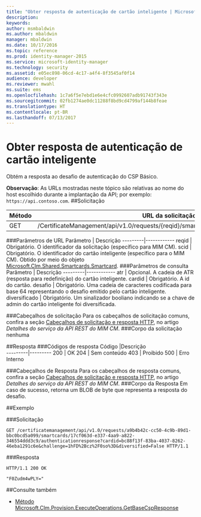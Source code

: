 ```yaml
---
title: "Obter resposta de autenticação de cartão inteligente | Microsoft Docs"
description: 
keywords: 
author: msmbaldwin
ms.author: mbaldwin
manager: mbaldwin
ms.date: 10/17/2016
ms.topic: reference
ms.prod: identity-manager-2015
ms.service: microsoft-identity-manager
ms.technology: security
ms.assetid: e05ec898-06cd-4c17-a4f4-8f3545af0f14
audience: developer
ms.reviewer: mwahl
ms.suite: ems
ms.openlocfilehash: 1c7a6f5e7ebd1e6e4cfc0992607adb91743f343e
ms.sourcegitcommit: 02fb1274ae0dc11288f8bd9cd4799af144b8feae
ms.translationtype: HT
ms.contentlocale: pt-BR
ms.lasthandoff: 07/13/2017
---
```

# <a name="get-smartcard-authentication-response"></a>Obter resposta de autenticação de cartão inteligente
Obtém a resposta ao desafio de autenticação do CSP Básico.

**Observação**: As URLs mostradas neste tópico são relativas ao nome do host escolhido durante a implantação da API; por exemplo: `https://api.contoso.com`.
##<a name="request"></a>Solicitação


Método  |URL da solicitação  
---------|---------
GET     |/CertificateManagement/api/v1.0/requests/{reqid}/smartcards/{scid}/authenticationresponse

###<a name="url-parameters"></a>Parâmetros de URL
Parâmetro | Descrição
---------|------------
reqid | Obrigatório. O identificador da solicitação (específico para MIM CM).
scid | Obrigatório. O identificador do cartão inteligente (específico para o MIM CM). Obtido por meio do objeto [Microsoft.Clm.Shared.Smartcards.Smartcard](http://msdn.microsoft.com/library/microsoft.clm.shared.smartcards.smartcard.aspx).
###<a name="query-parameters"></a>Parâmetros de consulta
Parâmetro | Descrição
---------|------------
atr | Opcional. A cadeia de ATR (resposta para redefinição) do cartão inteligente.
cardid | Obrigatório. A id do cartão.
desafio | Obrigatório. Uma cadeia de caracteres codificada para base 64 representando o desafio emitido pelo cartão inteligente.
diversificado | Obrigatório. Um sinalizador booliano indicando se a chave de admin do cartão inteligente foi diversificada.


###<a name="request-headers"></a>Cabeçalhos de solicitação
Para os cabeçalhos de solicitação comuns, confira a seção [Cabeçalhos de solicitação e resposta HTTP](certificate-management-rest-api-service-details.md#http-request-and-response-headers), no artigo *Detalhes do serviço da API REST do MIM CM*.
###<a name="request-body"></a>Corpo da solicitação
nenhuma

##<a name="response"></a>Resposta
###<a name="response-codes"></a>Códigos de resposta
Código  |Descrição  
---------|---------
200     | OK
204 | Sem conteúdo
403 | Proibido
500 | Erro Interno

###<a name="response-headers"></a>Cabeçalhos de Resposta
Para os cabeçalhos de resposta comuns, confira a seção [Cabeçalhos de solicitação e resposta HTTP](certificate-management-rest-api-service-details.md#http-request-and-response-headers), no artigo *Detalhes do serviço da API REST do MIM CM*.
###<a name="response-body"></a>Corpo da Resposta
Em caso de sucesso, retorna um BLOB de byte que representa a resposta do desafio.

##<a name="example"></a>Exemplo

###<a name="request"></a>Solicitação
```
GET /certificatemanagement/api/v1.0/requests/a9b4b42c-cc50-4c9b-89d1-bbc0bcd5a099/smartcards/17cf063d-e337-4aa9-a822-346554ddd3c9/authenticationresponse?cardid=bc88f13f-83ba-4037-8262-46eba1291c6e&challenge=1hFD%2Bcz%2F0so%3D&diversified=False HTTP/1.1

```
###<a name="response"></a>Resposta
```
HTTP/1.1 200 OK

"F0Zudm4wPLY="
```       
##<a name="see-also"></a>Consulte também

- [Método Microsoft.Clm.Provision.ExecuteOperations.GetBaseCspResponse](https://msdn.microsoft.com/library/microsoft.clm.provision.executeoperations.getbasecspresponse.aspx)
